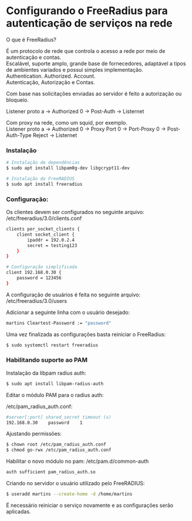 # Configurando o FreeRadius para autenticação de serviços na rede

O que é FreeRadius?
<p>
É um protocolo de rede que controla o acesso a rede por meio de autenticação e contas.<br />
Escalável, suporte amplo, grande base de fornecedores, adaptável a tipos de ambientes variados e possui simples implementação.<br />
Authentication. Authorized. Account.<br />
Autenticação, Autorização e Contas.

Com base nas solicitações enviadas ao servidor é feito a autorização ou bloqueio.

Listener proto a -> Authorized 0 -> Post-Auth -> Listernet

Com proxy na rede, como um squid, por exemplo.<br />
Listener proto a -> Authorized 0 -> Proxy Port 0 -> Port-Proxy 0 -> Post-Auth-Type Reject -> Listernet
</p>

### Instalação

```bash
# Instalação de dependências
$ sudo apt install libpam0g-dev libgcrypt11-dev

# Instalação do FreeRADIUS
$ sudo apt install freeradius
```

### Configuração:

<p>
Os clientes devem ser configurados no seguinte arquivo: <br />
/etc/freeradius/3.0/clients.conf
</p>

```bash
clients per_socket_clients {
	client socket_client {
		ipaddr = 192.0.2.4
		secret = testing123
	}
}

# Configuração simplificada
client 192.168.0.30 {
	password = 123456
}
```
<p>
A configuração de usuários é feita no seguinte arquivo:<br />
/etc/freeradius/3.0/users

Adicionar a seguinte linha com o usuário desejado:
</p>

```bash
martins Cleartest-Password := "password"
```

Uma vez finalizada as configurações basta reiniciar o FreeRadius:

```bash
$ sudo systemctl restart freeradius
```

### Habilitando suporte ao PAM

Instalação da libpam radius auth:

```bash
$ sudo apt install libpam-radius-auth
```

Editar o módulo PAM para o radius auth:

/etc/pam_radius_auth.conf:
```bash
#server[:port] shared_secret timeout (s)
192.168.0.30	password	1
```

Ajustando permissões:

```bash
$ chown root /etc/pam_radius_auth.conf
$ chmod go-rwx /etc/pam_radius_auth.conf
```

Habilitar o novo módulo no pam:
/etc/pam.d/common-auth
```bash
auth sufficient pam_radius_auth.so
```

Criando no servidor o usuário utilizado pelo FreeRADIUS:
```bash
$ useradd martins --create-home -d /home/martins
```

É necessário reiniciar o serviço novamente e as configurações serão aplicadas.
